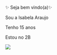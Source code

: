 ✨ Seja bem vindo(a)✨ 

Sou a Isabela Araujo

 Tenho 15 anos 
 
 Estou no 2B
  
![](https://media1.tenor.com/m/CSw_-yfbQoUAAAAC/hello-kitty-heart.gif)

